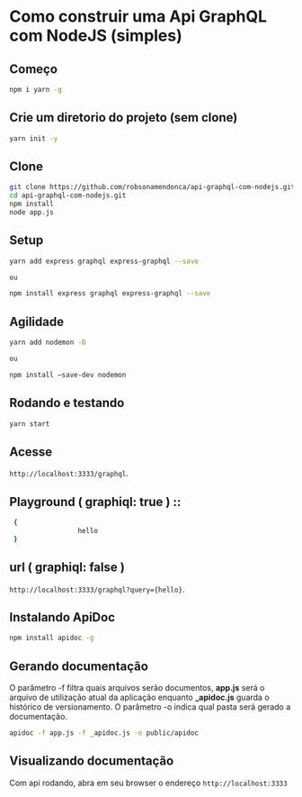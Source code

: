 # Como construir uma Api GraphQL com NodeJS (simples)

## Começo
``` bash
npm i yarn -g
```
## Crie um diretorio do projeto (sem clone)
``` bash
yarn init -y
```

## Clone 
``` bash
git clone https://github.com/robsonamendonca/api-graphql-com-nodejs.git
cd api-graphql-com-nodejs.git
npm install
node app.js
```

## Setup
``` bash
yarn add express graphql express-graphql --save

ou

npm install express graphql express-graphql --save
```

## Agilidade
``` bash
yarn add nodemon -D

ou

npm install –save-dev nodemon
```

## Rodando e testando
``` bash
yarn start
```

## Acesse

`http://localhost:3333/graphql`.

## Playground ( graphiql: true ) ::
``` bash
 {
                 hello
 }
```

## url ( graphiql: false )

`http://localhost:3333/graphql?query={hello}`.

## Instalando ApiDoc

``` bash
npm install apidoc -g
```
## Gerando documentação
O parâmetro -f filtra quais arquivos serão documentos, <b>app.js</b> será o arquivo de utilização atual da aplicação enquanto <b>_apidoc.js</b> guarda o histórico de versionamento. 
O parâmetro -o indica qual pasta será gerado a documentação.
``` bash
apidoc -f app.js -f _apidoc.js -o public/apidoc
```

## Visualizando documentação

Com api rodando, abra em seu browser o endereço `http://localhost:3333`
